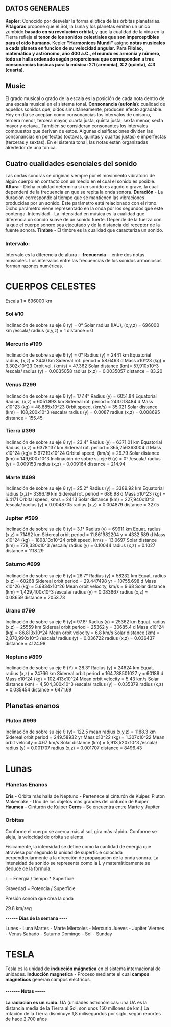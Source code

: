 ## DATOS GENERALES
**Kepler:** Conocido por desvelar la forma elíptica de las órbitas planetarias.
**Pitágoras** propone que el Sol, la Luna y los planetas emiten un único zumbido **basado en su revolución orbital**, y que la cualidad de la vida en la Tierra refleja **el tenor de los sonidos celestiales que son imperceptibles para el oído humano.**
Kepler **"Harmonices Mundi"** asigno **notas musicales a cada planeta en funcion de su velocidad angular.**
**Para Filolao, matemático y astrónomo, año 400 a.C., el mundo es armonía y número, todo se halla ordenado según proporciones que corresponden a tres consonancias básicas para la música: 2:1 (armonía), 3:2 (quinta), 4:3 (cuarta).**

## Music
El grado musical o grado de la escala es la posición de cada nota dentro de una escala musical en el sistema tonal.
**Consonancia (eufonía):** cualidad de aquellos sonidos que, oídos simultáneamente, producen efecto agradable.
Hoy en día se aceptan como consonancias los intervalos de unísono, tercera menor, tercera mayor, cuarta justa, quinta justa, sexta menor, sexta mayor y octava.. También se consideran consonantes los intervalos compuestos que derivan de estos. Algunas clasificaciones dividen las consonancias en perfectas (octavas, quintas y cuartas justas) e imperfectas (terceras y sextas).
En el sistema tonal, las notas están organizadas alrededor de una tónica.

## Cuatro cualidades esenciales del sonido
Las ondas sonoras se originan siempre por el movimiento vibratorio de algún cuerpo en contacto con un medio en el cual el sonido es posible.
**Altura** -  Dicha cualidad determina si un sonido es agudo o grave, la cual dependerá de la frecuencia en que se repita la onda sonora.
**Duración** - La duración corresponde al tiempo que se mantienen las vibraciones producidas por un sonido. Este parámetro está relacionado con el ritmo. Dicho parámetro viene representado en la onda por los segundos que este contenga.
Intensidad - La intensidad en música es la cualidad que diferencia un sonido suave de un sonido fuerte. Depende de la fuerza con la que el cuerpo sonoro sea ejecutado y de la distancia del receptor de la fuente sonora.
**Timbre** - El timbre es la cualidad que caracteriza un sonido.

### Intervalo: 
Intervalo es la diferencia de altura —**frecuencia**— entre dos notas musicales.
Los intervalos entre las frecuencias de los sonidos armoniosos forman razones numéricas.

# CUERPOS CELESTES
Escala 1 = 696000 km

### Sol #10

Inclinación de sobre su eje θ (y) = 0°
Solar radius (IAU), (x,y,z)    = 696000 km
/escala/
radius (x,y,z)    = 1
distance = 0 

### Mercurio #199

Inclinación de sobre su eje θ (y) = 0° 
Radius (y)  =  2441 km
Equatorial radius, (x,z) = 2440 km
Sidereal rot. period  =    58.6463 d
Mass x10^23 (kg)      =     3.302x10^23
Orbit vel.  (km/s) = 47.362
Solar distance (km)= 57,910x10^3
/escala/
radius (y)    = 0.0035058 
radius (x,z)  = 0.0035057 
distance = 83.20 

### Venus #299

Inclinación de sobre su eje θ (y)= 177.4°
Radius (y) =  6051.84
Equatorial Radius, (x,z) = 6051.893 km 
Sidereal rot. period  =   243.018484 d
Mass x10^23 (kg)      =    48.685x10^23
Orbit speed, (km/s)     =   35.021
Solar distance (km) =  108,200x10^3
/escala/
radius (y)    = 0.0087
radius (x,z)  = 0.008695
distance =  155.45 

### Tierra #399

Inclinación de sobre su eje θ (y)= 23.4°
Radius (y)    = 6371.01 km
Equatorial Radius, (x,z) = 6378.137 km
Sidereal rot. period  =   365,256363004 d
Mass x10^24 (kg)= 5.97219x10^24
Orbital speed, (km/s)  = 29.79
Solar distance (km) = 149,600x10^3
Inclinación de sobre su eje θ (y) = 0°
/escala/
radius (y)    = 0.009153
radius (x,z)  = 0.009164
distance =   214.94

### Marte #499

Inclinación de sobre su eje θ (y)= 25.2°
Radius (y) = 3389.92 km
Equatorial radius (x,z)=  3396.19 km
Sidereal rot. period  =   686.98 d 
Mass x10^23 (kg)      =    6.4171
Orbital speed,  km/s  =  24.13
Solar distance (km) = 227,940x10^3
/escala/
radius (y)    = 0.0048705
radius (x,z)  = 0.004879
distance =   327.5

### Jupiter #599

Inclinación de sobre su eje θ (y)= 3.1°
Radius (y) = 69911 km
Equat. radius (x,z) = 71492 km
Sidereal orbit period = 11.861982204 y =  4332.589 d
Mass x10^24 (kg)      = 1898.13x10^24
orbit speed, km/s = 13.0697 
Solar distance (km) = 778,330x10^3
/escala/
radius (y)    = 0.10044
radius (x,z)  = 0.1027
distance =   1118.29

### Saturno #699

Inclinación de sobre su eje θ (y)= 26.7°
Radius (y) = 58232 km
Equat. radius (x,z) = 60268
Sidereal orbit period = 29.447498 yr = 10755.698 d 
Mass x10^26 (kg)      = 5.6834x10^26
Mean orbit velocity, km/s    =  9.68
Solar distance (km)  = 1,429,400x10^3
/escala/
radius (y)    = 0.083667
radius (x,z)  = 0.08659
distance =  2053.73

### Urano #799

Inclinación de sobre su eje θ (y)= 97.8°
Radius (y) = 25362 km
Equat. radius (x,z) = 25559 km
Sidereal orbit period = 25362 y =  30685.4 d
Mass x10^24 (kg)      = 86.813x10^24
Mean orbit velocity    =  6.8 km/s
Solar distance (km) = 2,870,990x10^3
/escala/
radius (y)    = 0.036722
radius (x,z)  = 0.036437
distance =   4124.98

### Neptuno #899

Inclinación de sobre su eje θ (Y) = 28.3°
Radius (y) = 24624 km
Equat. radius (x,z) =  24766 km
Sidereal orbit period = 164.788501027 y = 60189 d 
Mass x10^24 (kg)      = 102.413x10^24
Mean orbit velocity    =  5.43 km/s 
Solar distance (km) = 4,504,300x10^3
/escala/
radius (y)    = 0.035379
radius (x,z)  = 0.035454
distance = 6471.69

## Planetas enanos

### Pluton #999

Inclinación de sobre su eje θ (y)= 122.5
mean radius (x,y,z) = 1188.3 km
Sidereal orbit period = 249.58932 yr
Mass x10^22 (kg)      = 1.307x10^22
Mean orbit velocity   = 4.67 km/s 
Solar distance (km) = 5,913,520x10^3
/escala/
radius (y)    = 0.001707
radius (x,z)  = 0.001707
distance = 8496.43 

# Lunas 

### Planetas Enanos

**Eris** - Orbita más halla de Neptuno - Pertenece al cinturón de Kuiper.
Pluton
Makemake - Uno de los objetos más grandes del cinturón de Kuiper.
**Haumea** - Cinturón de Kuiper
**Ceres** - Se encuentra entre Marte y Jupiter

###  Orbitas

Conforme el cuerpo se acerca más al sol, gira más rápido.
Conforme se aleja, la velocidad de orbita se alenta.

Físicamente, la intensidad se define como la cantidad de energía que atraviesa por segundo la unidad de superficie colocada perpendicularmente a la dirección de propagación de la onda sonora.
La intensidad de sonido se representa como la L y matemáticamente se deduce de la formula.

L = Energia / tiempo * Superficie

Gravedad = Potencia / Superficie

Presión sonora que crea la onda

29.8 km/seg

**------ Días de la semana ----**

Lunes - Luna
Martes - Marte
Miercoles - Mercurio
Jueves - Jupiter
Viernes - Venus
Sabado - Saturno
Domingo - Sol - Sunday

# TESLA

Tesla es la unidad de **inducción mágnetica** en el sistema internacional de unidades.
**Inducción magnetica** - Proceso mediante el cual **campos magnéticos** generan campos eléctricos.

#### ------- Notas -----

**La radiación es un ruido.**
UA (unidades astronómicas: una UA es la distancia media de la Tierra al Sol, son unos 150 millones de km.)
La rotación de la Tierra disminuye 1,8 milisegundos por siglo, según reportes de hace 2,700 años







